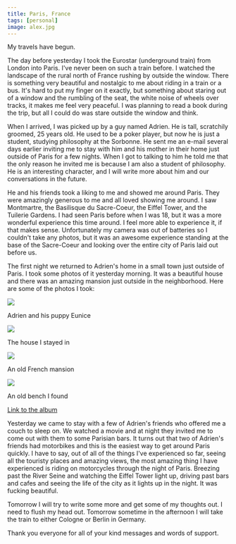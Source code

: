 ```yaml
---
title: Paris, France
tags: [personal]
image: alex.jpg
---
```


My travels have begun.

The day before yesterday I took the Eurostar (underground train) from London into Paris. I've never been on such a train before. I watched the landscape of the rural north of France rushing by outside the window. There is something very beautiful and nostalgic to me about riding in a train or a bus. It's hard to put my finger on it exactly, but something about staring out of a window and the rumbling of the seat, the white noise of wheels over tracks, it makes me feel very peaceful. I was planning to read a book during the trip, but all I could do was stare outside the window and think.

When I arrived, I was picked up by a guy named Adrien. He is tall, scratchily groomed, 25 years old. He used to be a poker player, but now he is just a student, studying philosophy at the Sorbonne. He sent me an e-mail several days earlier inviting me to stay with him and his mother in their home just outside of Paris for a few nights. When I got to talking to him he told me that the only reason he invited me is because I am also a student of philosophy. He is an interesting character, and I will write more about him and our conversations in the future.

He and his friends took a liking to me and showed me around Paris. They were amazingly generous to me and all loved showing me around. I saw Montmartre, the Basilisque du Sacre-Coeur, the Eiffel Tower, and the Tuilerie Gardens. I had seen Paris before when I was 18, but it was a more wonderful experience this time around. I feel more able to experience it, if that makes sense. Unfortunately my camera was out of batteries so I couldn't take any photos, but it was an awesome experience standing at the base of the Sacre-Coeur and looking over the entire city of Paris laid out before us.

The first night we returned to Adrien's home in a small town just outside of Paris. I took some photos of it yesterday morning. It was a beautiful house and there was an amazing mansion just outside in the neighborhood. Here are some of the photos I took:

![](http://2.bp.blogspot.com/-1Mj1-sFan3Y/Tk5DK-n4urI/AAAAAAAAAbM/QO_ZuwCdViI/s400/IMG_1830.JPG)
<div class="caption">Adrien and his puppy Eunice</div>

![](http://2.bp.blogspot.com/-rtXDbd520EM/Tk5DIGqp10I/AAAAAAAAAbA/Doy0xhEEXQQ/s400/IMG_1814.JPG)
<div class="caption">The house I stayed in</div>

![](http://3.bp.blogspot.com/-6F3_pg1NWkk/Tk5DDxtgDRI/AAAAAAAAAao/ZLAE3T9PMDM/s400/IMG_1794.JPG)
<div class="caption">An old French mansion</div>

![](http://2.bp.blogspot.com/-NwRNmdQEJ_k/Tk5DNuyq5jI/AAAAAAAAAbc/VsKcs03UK7Q/s400/IMG_1840.JPG)
<div class="caption">An old bench I found</div>

[Link to the album](https://picasaweb.google.com/dogishead/Parispt1?authuser=0&feat=directlink)

Yesterday we came to stay with a few of Adrien's friends who offered me a couch to sleep on. We watched a movie and at night they invited me to come out with them to some Parisian bars. It turns out that two of Adrien's friends had motorbikes and this is the easiest way to get around Paris quickly. I have to say, out of all of the things I've experienced so far, seeing all the touristy places and amazing views, the most amazing thing I have experienced is riding on motorcycles through the night of Paris. Breezing past the River Seine and watching the Eiffel Tower light up, driving past bars and cafes and seeing the life of the city as it lights up in the night. It was fucking beautiful.

Tomorrow I will try to write some more and get some of my thoughts out. I need to flush my head out. Tomorrow sometime in the afternoon I will take the train to either Cologne or Berlin in Germany.

Thank you everyone for all of your kind messages and words of support.
